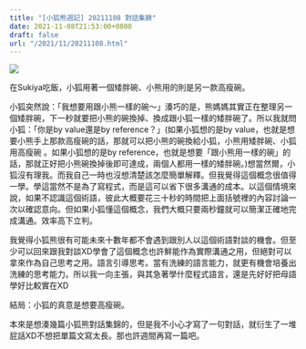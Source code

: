 ```yaml
---
title: "[小狐熊週記] 20211108 對話集錦"
date: 2021-11-08T21:53:00+0800
draft: false
url: "/2021/11/20211108.html"
---
```




![]($https://blogger.googleusercontent.com/img/b/R29vZ2xl/AVvXsEil49LjNA5j_D1qGo-mmSbpvtzZRwrU2hzQzkBawvEcUdqDWR3eGKnUO2ExLi5ZIbMfHYoCoGD804qGKt64FtOyjC_iLIpLsUb16ZwQ_eSVHL5JBY8Rx6iYLkQKmcXASoqgJP_PCqSae7s/)



在Sukiya吃飯，小狐用著一個矮胖碗、小熊用的則是另一款高瘦碗。



小狐突然說：「我想要用跟小熊一樣的碗～」湊巧的是，熊媽媽其實正在整理另一個矮胖碗，下一秒就要把小熊的碗換掉、換成跟小狐一樣的矮胖碗了。所以我就問小狐：「你是by value還是by reference？」(如果小狐想的是by value，也就是想要小熊手上那款高瘦碗的話，那就可以把小熊的碗換給小狐，小熊用矮胖碗、小狐用高瘦碗 。如果小狐想的是by reference，也就是想要「跟小熊用一樣的碗」的話，那就正好把小熊碗換掉後即可達成，兩個人都用一樣的矮胖碗。)想當然爾，小狐沒有理我。而我自己一時也沒想清楚該怎麼簡單解釋。但我覺得這個概念很值得一學。學這當然不是為了寫程式，而是這可以省下很多溝通的成本。以這個情境來說，如果不認識這個術語，彼此大概要花三十秒的時間把上面括號裡的內容討論一次以確認意向。但如果小狐懂這個概念，我們大概只要兩秒鐘就可以簡潔正確地完成溝通。效率高下立判。


我覺得小狐熊很有可能未來十數年都不會遇到跟別人以這個術語對談的機會。但至少可以回來跟我對談XD學會了這個概念也許鮮能作為實際溝通之用，但絕對可以拿來作為自己思考之用。語言引導思考。當有洗練的語言能力，就更有機會培養出洗練的思考能力。所以我一向主張，與其急著學什麼程式語言，還是先好好把母語學好比較實在XD

結局：小狐的真意是想要高瘦碗。

本來是想湊幾篇小狐熊對話集錦的，但是我不小心才寫了一句對話，就衍生了一堆屁話XD不想把單篇文寫太長。那也許週間再寫一篇吧。
